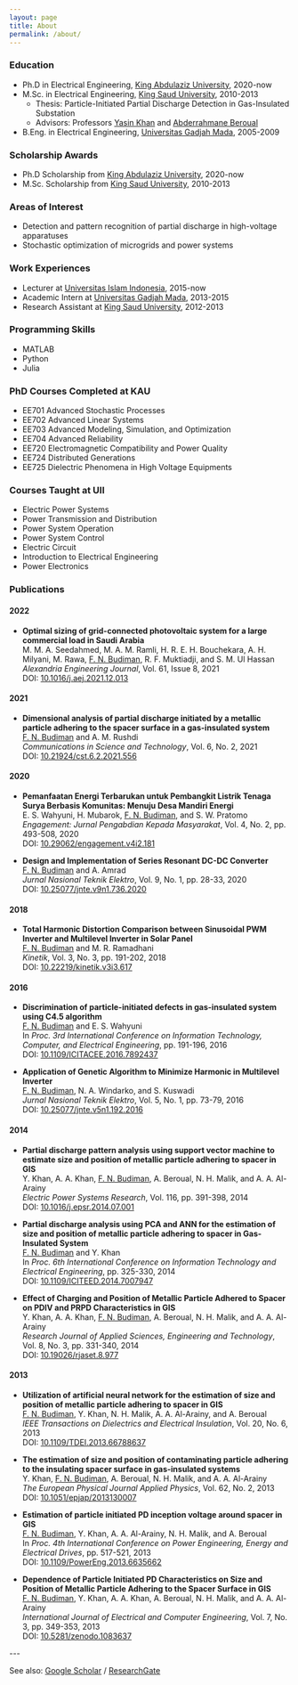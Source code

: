 ```yaml
---
layout: page
title: About
permalink: /about/
---
```


### Education
* Ph.D in Electrical Engineering, <a href="https://www.kau.edu.sa/home_ENGLISH.aspx">King Abdulaziz University</a>, 2020-now
* M.Sc. in Electrical Engineering, <a href="https://ksu.edu.sa/en/">King Saud University</a>, 2010-2013
  * Thesis: Particle-Initiated Partial Discharge Detection in Gas-Insulated Substation
  * Advisors: Professors <a href="https://www.researchgate.net/profile/Yasin-Khan-5">Yasin Khan</a> and <a href="https://www.ec-lyon.fr/en/contacts/abderrahmane-beroual">Abderrahmane Beroual</a>
* B.Eng. in Electrical Engineering, <a href="https://ugm.ac.id/">Universitas Gadjah Mada</a>, 2005-2009

### Scholarship Awards
* Ph.D Scholarship from <a href="https://www.kau.edu.sa/home_ENGLISH.aspx">King Abdulaziz University</a>, 2020-now
* M.Sc. Scholarship from <a href="https://ksu.edu.sa/en/">King Saud University</a>, 2010-2013

### Areas of Interest
* Detection and pattern recognition of partial discharge in high-voltage apparatuses
* Stochastic optimization of microgrids and power systems

### Work Experiences
* Lecturer at <a href="https://www.uii.ac.id/">Universitas Islam Indonesia</a>, 2015-now
* Academic Intern at <a href="https://ugm.ac.id/">Universitas Gadjah Mada</a>, 2013-2015
* Research Assistant at <a href="https://ksu.edu.sa/en/">King Saud University</a>, 2012-2013
  
### Programming Skills
* MATLAB
* Python
* Julia

### PhD Courses Completed at KAU
* EE701 Advanced Stochastic Processes
* EE702 Advanced Linear Systems
* EE703 Advanced Modeling, Simulation, and Optimization
* EE704 Advanced Reliability
* EE720 Electromagnetic Compatibility and Power Quality
* EE724 Distributed Generations
* EE725 Dielectric Phenomena in High Voltage Equipments

### Courses Taught at UII
* Electric Power Systems
* Power Transmission and Distribution
* Power System Operation
* Power System Control
* Electric Circuit
* Introduction to Electrical Engineering
* Power Electronics

### Publications

#### 2022

* **Optimal sizing of grid-connected photovoltaic system for a large commercial load in Saudi Arabia**  
    M. M. A. Seedahmed, M. A. M. Ramli, H. R. E. H. Bouchekara, A. H. Milyani, M. Rawa, <u>F. N. Budiman</u>, R. F. Muktiadji, and S. M. Ul Hassan  
    *Alexandria Engineering Journal*, Vol. 61, Issue 8, 2021  
    DOI: <a href="https://doi.org/10.1016/j.aej.2021.12.013" target="_blank">10.1016/j.aej.2021.12.013</a>

#### 2021
* **Dimensional analysis of partial discharge initiated by a metallic particle adhering to the spacer surface in a gas-insulated system**  
    <u>F. N. Budiman</u> and A. M. Rushdi  
    *Communications in Science and Technology*, Vol. 6, No. 2, 2021  
    DOI: <a href="https://doi.org/10.21924/cst.6.2.2021.556" target="_blank">10.21924/cst.6.2.2021.556</a>

#### 2020
* **Pemanfaatan Energi Terbarukan untuk Pembangkit Listrik Tenaga Surya Berbasis Komunitas: Menuju Desa Mandiri Energi**  
    E. S. Wahyuni, H. Mubarok, <u>F. N. Budiman</u>, and S. W. Pratomo  
    *Engagement: Jurnal Pengabdian Kepada Masyarakat*, Vol. 4, No. 2, pp. 493-508, 2020  
    DOI: <a href="https://doi.org/10.29062/engagement.v4i2.181" target="_blank">10.29062/engagement.v4i2.181</a>

* **Design and Implementation of Series Resonant DC-DC Converter**  
    <u>F. N. Budiman</u> and A. Amrad  
    *Jurnal Nasional Teknik Elektro*, Vol. 9, No. 1, pp. 28-33, 2020  
    DOI: <a href="https://doi.org/10.25077/jnte.v9n1.736.2020" target="_blank">10.25077/jnte.v9n1.736.2020</a>

#### 2018
* **Total Harmonic Distortion Comparison between Sinusoidal PWM Inverter and Multilevel Inverter in Solar Panel**  
    <u>F. N. Budiman</u> and M. R. Ramadhani  
    *Kinetik*, Vol. 3, No. 3, pp. 191-202, 2018  
    DOI: <a href="https://doi.org/10.22219/kinetik.v3i3.617" target="_blank">10.22219/kinetik.v3i3.617</a>

#### 2016
* **Discrimination of particle-initiated defects in gas-insulated system using C4.5 algorithm**  
    <u>F. N. Budiman</u> and E. S. Wahyuni  
    In *Proc. 3rd International Conference on Information Technology, Computer, and Electrical Engineering*, pp. 191-196, 2016  
    DOI: <a href="https://doi.org/10.1109/ICITACEE.2016.7892437" target="_blank">10.1109/ICITACEE.2016.7892437</a>

* **Application of Genetic Algorithm to Minimize Harmonic in Multilevel Inverter**  
    <u>F. N. Budiman</u>, N. A. Windarko, and S. Kuswadi  
    *Jurnal Nasional Teknik Elektro*, Vol. 5, No. 1, pp. 73-79, 2016  
    DOI: <a href="https://doi.org/10.25077/jnte.v5n1.192.2016" target="_blank">10.25077/jnte.v5n1.192.2016</a>

#### 2014
* **Partial discharge pattern analysis using support vector machine to estimate size and position of metallic particle adhering to spacer in GIS**  
    Y. Khan, A. A. Khan, <u>F. N. Budiman</u>, A. Beroual, N. H. Malik, and A. A. Al-Arainy  
    *Electric Power Systems Research*, Vol. 116, pp. 391-398, 2014  
    DOI: <a href="https://doi.org/10.1016/j.epsr.2014.07.001" target="_blank">10.1016/j.epsr.2014.07.001</a>

* **Partial discharge analysis using PCA and ANN for the estimation of size and position of metallic particle adhering to spacer in Gas-Insulated System**  
    <u>F. N. Budiman</u> and Y. Khan  
    In *Proc. 6th International Conference on Information Technology and Electrical Engineering*, pp. 325-330, 2014  
    DOI: <a href="https://doi.org/10.1109/ICITEED.2014.7007947" target="_blank">10.1109/ICITEED.2014.7007947</a>

* **Effect of Charging and Position of Metallic Particle Adhered to Spacer on PDIV and PRPD Characteristics in GIS**  
    Y. Khan, A. A. Khan, <u>F. N. Budiman</u>, A. Beroual, N. H. Malik, and A. A. Al-Arainy  
    *Research Journal of Applied Sciences, Engineering and Technology*, Vol. 8, No. 3, pp. 331-340, 2014  
    DOI: <a href="https://doi.org/10.19026/rjaset.8.977" target="_blank">10.19026/rjaset.8.977</a>

#### 2013
* **Utilization of artificial neural network for the estimation of size and position of metallic particle adhering to spacer in GIS**  
    <u>F. N. Budiman</u>, Y. Khan, N. H. Malik, A. A. Al-Arainy, and A. Beroual  
    *IEEE Transactions on Dielectrics and Electrical Insulation*, Vol. 20, No. 6, 2013  
    DOI: <a href="https://doi.org/10.1109/TDEI.2013.6678863" target="_blank">10.1109/TDEI.2013.66788637</a>

* **The estimation of size and position of contaminating particle adhering to the insulating spacer surface in gas-insulated systems**  
    Y. Khan, <u>F. N. Budiman</u>, A. Beroual, N. H. Malik, and A. A. Al-Arainy  
    *The European Physical Journal Applied Physics*, Vol. 62, No. 2, 2013  
    DOI: <a href="https://doi.org/10.1051/epjap/2013130007" target="_blank">10.1051/epjap/2013130007</a>

* **Estimation of particle initiated PD inception voltage around spacer in GIS**  
    <u>F. N. Budiman</u>, Y. Khan, A. A. Al-Arainy, N. H. Malik, and A. Beroual  
    In *Proc. 4th International Conference on Power Engineering, Energy and Electrical Drives*, pp. 517-521, 2013  
    DOI: <a href="https://doi.org/10.1109/PowerEng.2013.6635662" target="_blank">10.1109/PowerEng.2013.6635662</a>

* **Dependence of Particle Initiated PD Characteristics on Size and Position of Metallic Particle Adhering to the Spacer Surface in GIS**  
    <u>F. N. Budiman</u>, Y. Khan, A. A. Khan, A. Beroual, N. H. Malik, and A. A. Al-Arainy  
    *International Journal of Electrical and Computer Engineering*, Vol. 7, No. 3, pp. 349-353, 2013  
    DOI: <a href="https://doi.org/10.5281/zenodo.1083637" target="_blank">10.5281/zenodo.1083637</a>

<p>---</p>

See also: <a href="https://scholar.google.com/citations?user=0nmKrPAAAAAJ&hl=en" target="_blank">Google Scholar</a> / <a href="https://www.researchgate.net/profile/Firmansyah-Nur-Budiman" target="_blank">ResearchGate</a>